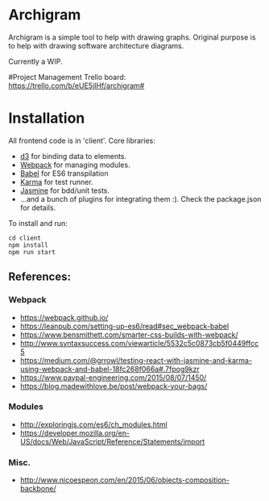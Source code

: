 # Archigram 
Archigram is a simple tool to help with drawing graphs.  Original purpose is to help with drawing software architecture diagrams.

Currently a WIP.

#Project Management
Trello board:
https://trello.com/b/eUE5jIHf/archigram#


# Installation
All frontend code is in 'client'. Core libraries:
- [d3](https://d3js.org/) for binding data to elements. 
- [Webpack](https://webpack.github.io/) for managing modules.
- [Babel](https://babeljs.io/) for ES6 transpilation
- [Karma](https://github.com/karma-runner/karma) for test runner.
- [Jasmine](http://jasmine.github.io/) for bdd/unit tests.
- ...and a bunch of plugins for integrating them :). Check the package.json for details.  


To install and run:
```
cd client
npm install
npm run start
```

## References:

### Webpack
- https://webpack.github.io/
- https://leanpub.com/setting-up-es6/read#sec_webpack-babel
- https://www.bensmithett.com/smarter-css-builds-with-webpack/
- http://www.syntaxsuccess.com/viewarticle/5532c5c0873cb5f0449ffcc5
- https://medium.com/@grrowl/testing-react-with-jasmine-and-karma-using-webpack-and-babel-18fc268f066a#.7fpog9kzr
- https://www.paypal-engineering.com/2015/08/07/1450/
- https://blog.madewithlove.be/post/webpack-your-bags/


### Modules
- http://exploringjs.com/es6/ch_modules.html
- https://developer.mozilla.org/en-US/docs/Web/JavaScript/Reference/Statements/import

### Misc.
- http://www.nicoespeon.com/en/2015/06/objects-composition-backbone/










